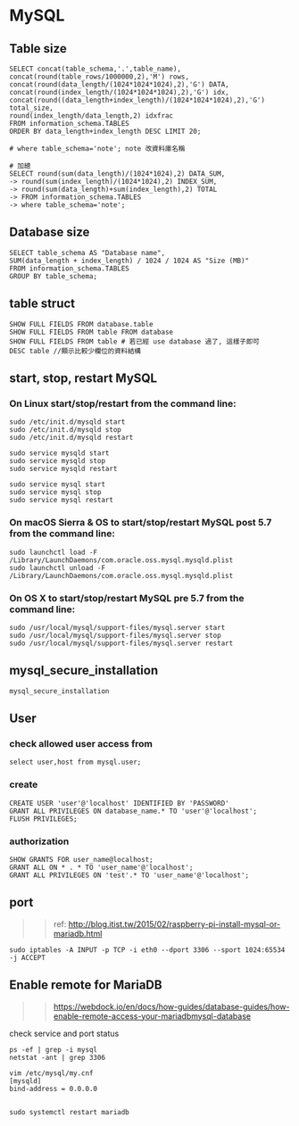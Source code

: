 # MySQL
## Table size
```
SELECT concat(table_schema,'.',table_name),
concat(round(table_rows/1000000,2),'M') rows,
concat(round(data_length/(1024*1024*1024),2),'G') DATA,
concat(round(index_length/(1024*1024*1024),2),'G') idx,
concat(round((data_length+index_length)/(1024*1024*1024),2),'G') total_size,
round(index_length/data_length,2) idxfrac
FROM information_schema.TABLES
ORDER BY data_length+index_length DESC LIMIT 20;

# where table_schema='note'; note 改資料庫名稱
```

```
# 加總
SELECT round(sum(data_length)/(1024*1024),2) DATA_SUM,
-> round(sum(index_length)/(1024*1024),2) INDEX_SUM,
-> round(sum(data_length)+sum(index_length),2) TOTAL
-> FROM information_schema.TABLES
-> where table_schema='note';
```

## Database size
```
SELECT table_schema AS "Database name",
SUM(data_length + index_length) / 1024 / 1024 AS "Size (MB)"
FROM information_schema.TABLES
GROUP BY table_schema;
```

## table struct
```
SHOW FULL FIELDS FROM database.table
SHOW FULL FIELDS FROM table FROM database
SHOW FULL FIELDS FROM table # 若已經 use database 過了, 這樣子即可
DESC table //顯示比較少欄位的資料結構
```

## start, stop, restart MySQL
### On Linux start/stop/restart from the command line:
```
sudo /etc/init.d/mysqld start
sudo /etc/init.d/mysqld stop
sudo /etc/init.d/mysqld restart

sudo service mysqld start
sudo service mysqld stop
sudo service mysqld restart

sudo service mysql start
sudo service mysql stop
sudo service mysql restart
```

### On macOS Sierra & OS to start/stop/restart MySQL post 5.7 from the command line:
```
sudo launchctl load -F /Library/LaunchDaemons/com.oracle.oss.mysql.mysqld.plist
sudo launchctl unload -F /Library/LaunchDaemons/com.oracle.oss.mysql.mysqld.plist
```

### On OS X to start/stop/restart MySQL pre 5.7 from the command line:
```
sudo /usr/local/mysql/support-files/mysql.server start
sudo /usr/local/mysql/support-files/mysql.server stop
sudo /usr/local/mysql/support-files/mysql.server restart
```

## mysql_secure_installation
```
mysql_secure_installation
```

## User

### check allowed user access from
```
select user,host from mysql.user;
```

### create
```
CREATE USER 'user'@'localhost' IDENTIFIED BY 'PASSWORD'
GRANT ALL PRIVILEGES ON database_name.* TO 'user'@'localhost';
FLUSH PRIVILEGES;
```

### authorization
```
SHOW GRANTS FOR user_name@localhost;
GRANT ALL ON * . * TO 'user_name'@'localhost';
GRANT ALL PRIVILEGES ON 'test'.* TO 'user_name'@'localhost';
```

## port
>> ref: http://blog.itist.tw/2015/02/raspberry-pi-install-mysql-or-mariadb.html
```
sudo iptables -A INPUT -p TCP -i eth0 --dport 3306 --sport 1024:65534 -j ACCEPT
```

## Enable remote for MariaDB
>> https://webdock.io/en/docs/how-guides/database-guides/how-enable-remote-access-your-mariadbmysql-database

check service and port status
```
ps -ef | grep -i mysql
netstat -ant | grep 3306
```

```
vim /etc/mysql/my.cnf
[mysqld]
bind-address = 0.0.0.0


sudo systemctl restart mariadb
```